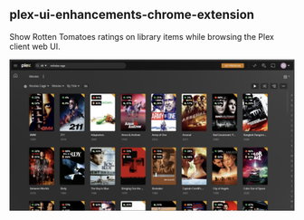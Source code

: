 ## plex-ui-enhancements-chrome-extension

Show Rotten Tomatoes ratings on library items while browsing the Plex client web UI.

![alt text](screenshots/movies-grid-ratings.jpg "Movies grid view with Rotten Tomatoes audience and critic ratings overlaid.")
